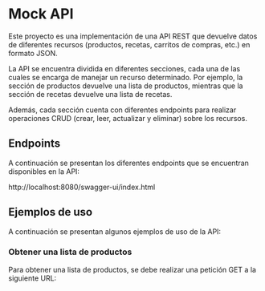 # Mock API

Este proyecto es una implementación de una API REST que devuelve datos de diferentes recursos (productos, recetas, carritos de compras, etc.) en formato JSON.

La API se encuentra dividida en diferentes secciones, cada una de las cuales se encarga de manejar un recurso determinado. Por ejemplo, la sección de productos devuelve una lista de productos, mientras que la sección de recetas devuelve una lista de recetas.

Además, cada sección cuenta con diferentes endpoints para realizar operaciones CRUD (crear, leer, actualizar y eliminar) sobre los recursos.

## Endpoints

A continuación se presentan los diferentes endpoints que se encuentran disponibles en la API:

http://localhost:8080/swagger-ui/index.html

## Ejemplos de uso

A continuación se presentan algunos ejemplos de uso de la API:

### Obtener una lista de productos

Para obtener una lista de productos, se debe realizar una petición GET a la siguiente URL: